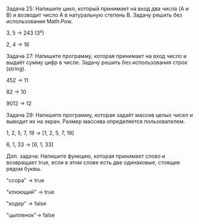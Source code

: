 Задача 25: Напишите цикл, который принимает на вход
два числа (A и B) и возводит число A в натуральную
степень B. Задачу решить без использования Math.Pow.

3, 5 -> 243 (3⁵)

2, 4 -> 16

Задача 27: Напишите программу, которая принимает на
вход число и выдаёт сумму цифр в числе. Задачу решить без использования строк (string).

452 -> 11

82 -> 10

9012 -> 12

Задача 29: Напишите программу, которая задаёт массив целых чисел и выводит их на экран.
Размер массива определяется пользователем.

1, 2, 5, 7, 19 -> [1, 2, 5, 7, 19]

6, 1, 33 -> [6, 1, 33]

Доп. задача:
Напишите функцию, которая принимает слово и возвращает true, если в этом слове есть две одинаковые, стоящие рядом буквы.

"ссора" -> true

"клюющий" -> true

"кодер" -> false

"цыпленок"-> false